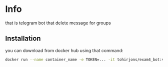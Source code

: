 # Info

that is telegram bot that delete message for groups


## Installation

you can download from docker hub using that command:

```bash
docker run --name container_name -e TOKEN=... -it tohirjons/exam4_bot:v1.1
```